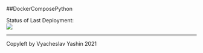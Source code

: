 ##DockerComposePython

Status of Last Deployment:<br>
<img src="https://github.com/vyashin-devops/DockerComposePython/workflows/Docker-Compose-Flask-App/badge.svg?branch=main"><br>
***
Copyleft by Vyacheslav Yashin 2021
